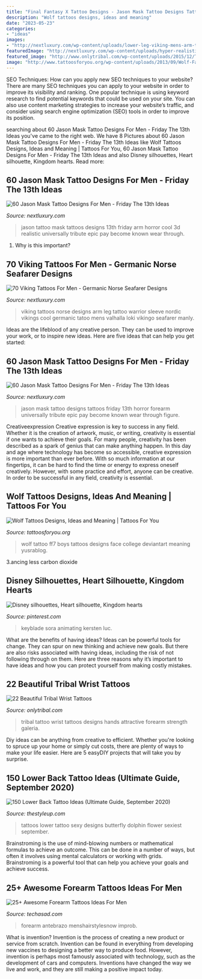 ```yaml
---
title: "Final Fantasy X Tattoo Designs - Jason Mask Tattoo Designs Tattoos Friday 13th Horror Forearm Universally Tribute Epic Pay Become Known Wear Through Figure"
description: "Wolf tattoos designs, ideas and meaning"
date: "2023-05-23"
categories:
- "ideas"
images:
- "http://nextluxury.com/wp-content/uploads/lower-leg-viking-mens-arm-tattoos.jpg"
featuredImage: "http://nextluxury.com/wp-content/uploads/hyper-realistic-3d-forearm-male-jason-mask-tattoo-designs.jpg"
featured_image: "http://www.onlytribal.com/wp-content/uploads/2015/12/Tribal-Wrist-Tattoo.jpg"
image: "http://www.tattoosforyou.org/wp-content/uploads/2013/09/Wolf-Face-Tattoo-768x1024.jpg"
---
```



SEO Techniques: How can you apply new SEO techniques to your website?
There are many SEO techniques you can apply to your website in order to improve its visibility and ranking. One popular technique is using keyword research to find potential keywords that could be used on your site. You can also use content marketing strategies to increase your website’s traffic, and consider using search engine optimization (SEO) tools in order to improve its position.

	

		
searching about 60 Jason Mask Tattoo Designs For Men - Friday The 13th Ideas you've came to the right web. We have 8 Pictures about 60 Jason Mask Tattoo Designs For Men - Friday The 13th Ideas like Wolf Tattoos Designs, Ideas and Meaning | Tattoos For You, 60 Jason Mask Tattoo Designs For Men - Friday The 13th Ideas and also Disney silhouettes, Heart silhouette, Kingdom hearts. Read more:
		
    
## 60 Jason Mask Tattoo Designs For Men - Friday The 13th Ideas

<img loading=lazy src="http://nextluxury.com/wp-content/uploads/cool-3d-realistic-arm-jason-mask-tattoo-design-ideas-for-male.jpg" onerror="this.onerror=null;this.src='https://tse2.mm.bing.net/th?id=OIP.lQNXunaWiT30Hz1hQmxFNwHaHa&amp;pid=15.1';" alt="60 Jason Mask Tattoo Designs For Men - Friday The 13th Ideas">

_Source: nextluxury.com_

>jason tattoo mask tattoos designs 13th friday arm horror cool 3d realistic universally tribute epic pay become known wear through. 

	

1) Why is this important?

    
## 70 Viking Tattoos For Men - Germanic Norse Seafarer Designs

<img loading=lazy src="http://nextluxury.com/wp-content/uploads/lower-leg-viking-mens-arm-tattoos.jpg" onerror="this.onerror=null;this.src='https://tse1.mm.bing.net/th?id=OIP.hXj1T0fsN-sQPVMD6j6WhgHaOk&amp;pid=15.1';" alt="70 Viking Tattoos For Men - Germanic Norse Seafarer Designs">

_Source: nextluxury.com_

>viking tattoos norse designs arm leg tattoo warrior sleeve nordic vikings cool germanic tatoo mens valhalla loki vikingo seafarer manly. 

	

Ideas are the lifeblood of any creative person. They can be used to improve your work, or to inspire new ideas. Here are five ideas that can help you get started: 

    
## 60 Jason Mask Tattoo Designs For Men - Friday The 13th Ideas

<img loading=lazy src="http://nextluxury.com/wp-content/uploads/hyper-realistic-3d-forearm-male-jason-mask-tattoo-designs.jpg" onerror="this.onerror=null;this.src='https://tse1.mm.bing.net/th?id=OIP.FPFLekqOnrEbIWDQWGEH3QHaHK&amp;pid=15.1';" alt="60 Jason Mask Tattoo Designs For Men - Friday The 13th Ideas">

_Source: nextluxury.com_

>jason mask tattoo designs tattoos friday 13th horror forearm universally tribute epic pay become known wear through figure. 

	

Creativeexpression
Creative expression is key to success in any field. Whether it is the creation of artwork, music, or writing, creativity is essential if one wants to achieve their goals. For many people, creativity has been described as a spark of genius that can make anything happen. In this day and age where technology has become so accessible, creative expression is more important than ever before. With so much information at our fingertips, it can be hard to find the time or energy to express oneself creatively. However, with some practice and effort, anyone can be creative. In order to be successful in any field, creativity is essential.

    
## Wolf Tattoos Designs, Ideas And Meaning | Tattoos For You

<img loading=lazy src="http://www.tattoosforyou.org/wp-content/uploads/2013/09/Wolf-Face-Tattoo-768x1024.jpg" onerror="this.onerror=null;this.src='https://tse2.mm.bing.net/th?id=OIP.ifg8zt-S74R8uRKeyzKCDAHaJ4&amp;pid=15.1';" alt="Wolf Tattoos Designs, Ideas and Meaning | Tattoos For You">

_Source: tattoosforyou.org_

>wolf tattoo ff7 boys tattoos designs face college deviantart meaning yusrablog. 

	

3.ancing less carbon dioxide 

    
## Disney Silhouettes, Heart Silhouette, Kingdom Hearts

<img loading=lazy src="https://i.pinimg.com/736x/93/b6/0d/93b60d9c19456b0b43fc82e576519428--final-fantasy-silhouette.jpg" onerror="this.onerror=null;this.src='https://tse3.mm.bing.net/th?id=OIP.a6iNeHM4SEq_Yqe8QmgzNAHaK9&amp;pid=15.1';" alt="Disney silhouettes, Heart silhouette, Kingdom hearts">

_Source: pinterest.com_

>keyblade sora animating kersten luc. 

	

What are the benefits of having ideas?
Ideas can be powerful tools for change. They can spur on new thinking and achieve new goals. But there are also risks associated with having ideas, including the risk of not following through on them. Here are three reasons why it’s important to have ideas and how you can protect yourself from making costly mistakes.

    
## 22 Beautiful Tribal Wrist Tattoos

<img loading=lazy src="http://www.onlytribal.com/wp-content/uploads/2015/12/Tribal-Wrist-Tattoo.jpg" onerror="this.onerror=null;this.src='https://tse4.mm.bing.net/th?id=OIP.8G0Ra1tgm6yhasvrDJrotgHaE8&amp;pid=15.1';" alt="22 Beautiful Tribal Wrist Tattoos">

_Source: onlytribal.com_

>tribal tattoo wrist tattoos designs hands attractive forearm strength galeria. 

	

Diy ideas can be anything from creative to efficient. Whether you're looking to spruce up your home or simply cut costs, there are plenty of ways to make your life easier. Here are 5 easyDIY projects that will take you by surprise.

    
## 150 Lower Back Tattoo Ideas (Ultimate Guide, September 2020)

<img loading=lazy src="https://thestyleup.com/wp-content/uploads/2015/03/Sexy-Lower-Back-Tattoos-for-Women-27.jpg" onerror="this.onerror=null;this.src='https://tse3.mm.bing.net/th?id=OIP.YUoFgXUzuTz8TGq11Ww_qgHaLH&amp;pid=15.1';" alt="150 Lower Back Tattoo Ideas (Ultimate Guide, September 2020)">

_Source: thestyleup.com_

>tattoos lower tattoo sexy designs butterfly dolphin flower sexiest september. 

	

Brainstroming is the use of mind-blowing numbers or mathematical formulas to achieve an outcome. This can be done in a number of ways, but often it involves using mental calculators or working with grids. Brainstroming is a powerful tool that can help you achieve your goals and achieve success.

    
## 25+ Awesome Forearm Tattoos Ideas For Men

<img loading=lazy src="https://www.techasad.com/wp-content/uploads/22-8.jpg" onerror="this.onerror=null;this.src='https://tse3.mm.bing.net/th?id=OIP.aFmjQYYuWSUEmsKg0dvHiAHaHa&amp;pid=15.1';" alt="25+ Awesome Forearm Tattoos Ideas For Men">

_Source: techasad.com_

>forearm antebrazo menshairstylesnow improb. 

	

What is invention?
Invention is the process of creating a new product or service from scratch. Invention can be found in everything from developing new vaccines to designing a better way to produce food. However, invention is perhaps most famously associated with technology, such as the development of cars and computers. Inventions have changed the way we live and work, and they are still making a positive impact today.

